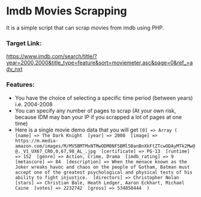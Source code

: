 # Imdb Movies Scrapping

It is a simple script that can scrap movies from imdb using PHP.

### Target Link:

https://www.imdb.com/search/title/?year=2000,2000&title_type=feature&sort=moviemeter,asc&page=0&ref_=adv_nxt

### Features:

- You have the choice of selecting a specific time period (between years) i.e. 2004-2008
- You can specify any number of pages to scrap (At your own risk, because IDM may ban your IP if you scrapped a lot of pages at one time)
- Here is a single movie demo data that you will get
  `[0] => Array ( 
  [name] => The Dark Knight 
  [year] => 2008 
  [image] => https://m.media-amazon.com/images/M/MV5BMTMxNTMwODM0NF5BMl5BanBnXkFtZTcwODAyMTk2Mw@@._V1_UX67_CR0,0,67,98_AL_.jpg 
  [certificate] => PG-13 
  [runtime] => 152 
  [genre] => Action, Crime, Drama 
  [imdb_rating] => 9 
  [metascore] => 84 
  [description] => When the menace known as the Joker wreaks havoc and chaos on the people of Gotham, Batman must accept one of the greatest psychological and physical tests of his ability to fight injustice. 
  [directors] => Christopher Nolan 
  [stars] => Christian Bale, Heath Ledger, Aaron Eckhart, Michael Caine 
  [votes] => 2232742 
  [gross] => 534858444 
  )`
